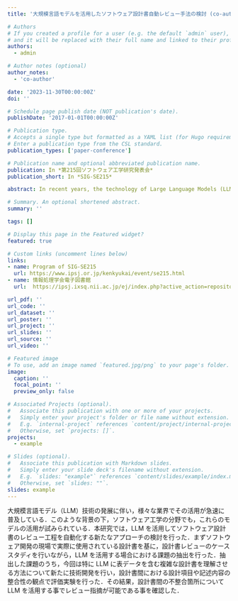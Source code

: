 ```yaml
---
title: '大規模言語モデルを活用したソフトウェア設計書自動レビュー手法の検討 (co-author)'

# Authors
# If you created a profile for a user (e.g. the default `admin` user), write the username (folder name) here
# and it will be replaced with their full name and linked to their profile.
authors:
  - admin

# Author notes (optional)
author_notes:
  - 'co-author'

date: '2023-11-30T00:00:00Z'
doi: ''

# Schedule page publish date (NOT publication's date).
publishDate: '2017-01-01T00:00:00Z'

# Publication type.
# Accepts a single type but formatted as a YAML list (for Hugo requirements).
# Enter a publication type from the CSL standard.
publication_types: ['paper-conference']

# Publication name and optional abbreviated publication name.
publication: In *第215回ソフトウェア工学研究発表会*
publication_short: In *SIG-SE215*

abstract: In recent years, the technology of Large Language Models (LLM) has advanced and their application has rapidly spread across various industries. Against this background, attempts have been made to utilize these models in the field of software engineering as well. In this study, we explored a new approach to automate the review process of software design documents by using LLM. We first conducted a case study on design document reviews based on actual design documents used in software development, and identified the issues specific to the use of LLM in the review of software design documents. Among the issues identified, this study focused on developing new techniques to make LLM comprehend complex software design documents that include table data. We then evaluated the consistency of design items and descriptions across different design documents. Our results confirmed that LLM can be utilized to review and identify inconsistencies in software design documents.

# Summary. An optional shortened abstract.
summary: ''

tags: []

# Display this page in the Featured widget?
featured: true

# Custom links (uncomment lines below)
links:
- name: Program of SIG-SE215
  url: https://www.ipsj.or.jp/kenkyukai/event/se215.html
- name: 情報処理学会電子図書館
  url:  https://ipsj.ixsq.nii.ac.jp/ej/index.php?active_action=repository_view_main_item_detail&page_id=13&block_id=8&item_id=230483&item_no=1

url_pdf: ''
url_code: ''
url_dataset: ''
url_poster: ''
url_project: ''
url_slides: ''
url_source: ''
url_video: ''

# Featured image
# To use, add an image named `featured.jpg/png` to your page's folder.
image:
  caption: ''
  focal_point: ''
  preview_only: false

# Associated Projects (optional).
#   Associate this publication with one or more of your projects.
#   Simply enter your project's folder or file name without extension.
#   E.g. `internal-project` references `content/project/internal-project/index.md`.
#   Otherwise, set `projects: []`.
projects:
  - example

# Slides (optional).
#   Associate this publication with Markdown slides.
#   Simply enter your slide deck's filename without extension.
#   E.g. `slides: "example"` references `content/slides/example/index.md`.
#   Otherwise, set `slides: ""`.
slides: example
---
```


大規模言語モデル（LLM）技術の発展に伴い，様々な業界でその活用が急速に普及している．このような背景の下，ソフトウェア工学の分野でも，これらのモデルの活用が試みられている．本研究では，LLM を活用してソフトウェア設計書のレビュー工程を自動化する新たなアプローチの検討を行った．まずソフトウェア開発の現場で実際に使用されている設計書を基に，設計書レビューのケーススタディを行いながら，LLM を活用する場合における課題の抽出を行った．抽出した課題のうち，今回は特に LLM に表データを含む複雑な設計書を理解させる方法について新たに技術開発を行い，設計書間における設計項目や記述内容の整合性の観点で評価実験を行った．その結果，設計書間の不整合箇所について LLM を活用する事でレビュー指摘が可能である事を確認した．